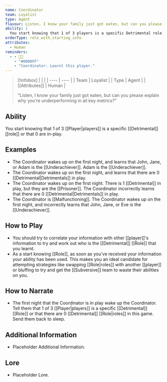 ```yaml
---
name: Coordinator
team: Loyalist
type: Agent
flavour: Listen, I know your family just got eaten, but can you please explain why you’re underperforming in all key metrics?
ability: |
  You start knowing that 1 of 3 players is a specific Detrimental role or that 0 are in-play.
orderType: role_with_starting_info
attributes:
  - Human
reminders:
  - - 🧑‍💼
    - "#0000FF"
    - "Coordinator: Learnt this player."
---
```

> [!infobox]
> |  |  |
> | ---- | ---- |
> | Team | Loyalist |
> | Type | Agent |
> | [[Attributes]] | Human |
> 
>  “Listen, I know your family just got eaten, but can you please explain why you’re underperforming in all key metrics?”

## Ability
You start knowing that 1 of 3 [[Player|players]] is a specific [[Detrimental]] [[role]] or that 0 are in-play.

## Examples
- The Coordinator wakes up on the first night, and learns that John, Jane, or Adam is the [[Underachiever]]. Adam is the [[Underachiever]].
- The Coordinator wakes up on the first night, and learns that there are 0 [[Detrimental|Detrimentals]] in play.
- The Coordinator wakes up on the first night. There is 1 [[Detrimental]] in play, but they are the [[Prisoner]]. The Coordinator incorrectly learns that there are 0 [[Detrimental|Detrimentals]] in play.
- The Coordinator is [[Malfunctioning]]. The Coordinator wakes up on the first night, and incorrectly learns that John, Jane, or Eve is the [[Underachiever]].

## How to Play
- You should try to correlate your information with other [[player]]'s information to try and work out who is the [[Detrimental]] [[Role]] that you learnt.
- As a start knowing [[Role]], as soon as you've received your information your ability has been used. This makes you an ideal candidate for attempting strategies like swapping [[Role|roles]] with another [[player]] or bluffing to try and get the [[Subversive]] team to waste their abilities on you.

## How to Narrate
- The first night that the Coordinator is in play wake up the Coordinator. Tell them that 1 of 3 [[Player|players]] is a specific [[Detrimental]] [[Role]] or that there are 0 [[Detrimental]] [[Role|roles]] in this game. Send them back to sleep.

## Additional Information
- Placeholder Additional Information.

## Lore
- Placeholder Lore.